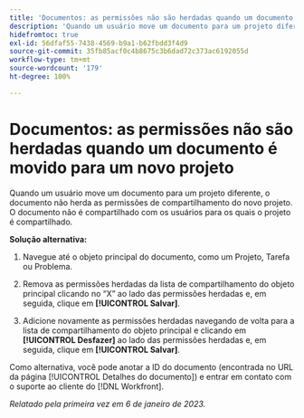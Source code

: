 ```yaml
---
title: 'Documentos: as permissões não são herdadas quando um documento é movido para um novo projeto'
description: 'Quando um usuário move um documento para um projeto diferente, o documento não herda as permissões de compartilhamento do novo projeto. O documento não é compartilhado com os usuários para os quais o projeto é compartilhado. '
hidefromtoc: true
exl-id: 56dfaf55-7438-4569-b9a1-b62fbdd3f4d9
source-git-commit: 35fb85acf0c4b8675c3b6dad72c373ac6192055d
workflow-type: tm+mt
source-wordcount: '179'
ht-degree: 100%

---
```


# Documentos: as permissões não são herdadas quando um documento é movido para um novo projeto

<!-- This Known Issue is on the TOC for both Workfront and Workfront Proof-->

<!--Won't fix tab: Valid issue, won't fix.-->

Quando um usuário move um documento para um projeto diferente, o documento não herda as permissões de compartilhamento do novo projeto. O documento não é compartilhado com os usuários para os quais o projeto é compartilhado.

**Solução alternativa:**

1. Navegue até o objeto principal do documento, como um Projeto, Tarefa ou Problema.

1. Remova as permissões herdadas da lista de compartilhamento do objeto principal clicando no “X” ao lado das permissões herdadas e, em seguida, clique em **[!UICONTROL Salvar]**.

1. Adicione novamente as permissões herdadas navegando de volta para a lista de compartilhamento do objeto principal e clicando em **[!UICONTROL Desfazer]** ao lado das permissões herdadas e, em seguida, clique em **[!UICONTROL Salvar]**.

Como alternativa, você pode anotar a ID do documento (encontrada no URL da página [!UICONTROL Detalhes do documento]) e entrar em contato com o suporte ao cliente do [!DNL Workfront].

_Relatado pela primeira vez em 6 de janeiro de 2023._
